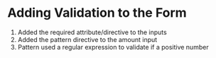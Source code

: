 # Adding Validation to the Form
01. Added the required attribute/directive to the inputs
02. Added the pattern directive to the amount input
03. Pattern used a regular expression to validate if a positive number